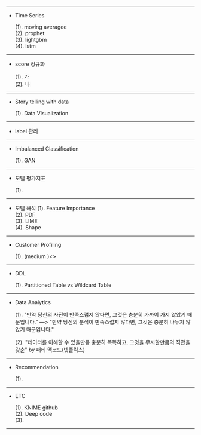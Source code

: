 ------------------------------------------------------
- Time Series

  (1). moving averagee <br>
  (2). prophet <br>
  (3). lightgbm <br>
  (4). lstm <br>

------------------------------------------------------
- score 정규화

  (1). 가 <br>
  (2). 나 <br>
  
------------------------------------------------------
- Story telling with data 
  
  (1). Data Visualization

  
------------------------------------------------------
- label 관리

------------------------------------------------------

- Imbalanced Classification

  (1). GAN
------------------------------------------------------
- 모델 평가지표

  (1).
------------------------------------------------------
- 모델 해석
  (1). Feature Importance <br>
  (2). PDF <br>
  (3). LIME <br>
  (4). Shape <br>
  
------------------------------------------------------  
- Customer Profiling 

  (1). (medium )<>

------------------------------------------------------
- DDL

  (1). Partitioned Table vs Wildcard Table 
  
------------------------------------------------------
- Data Analytics

  (1). "만약 당신의 사진이 만족스럽지 않다면, 그것은 충분히 가까이 가지 않았기 때문입니다." —> "만약 당신의 분석이 만족스럽지 않다면, 그것은 충분히 나누지 않았기 때문입니다." <br>
  
  (2). "데이터를 이해할 수 있을만큼 충분히 똑똑하고, 그것을 무시할만큼의 직관을 갖춘" by 패티 맥코드(넷플릭스)
  
------------------------------------------------------
- Recommendation

  (1). 
  
------------------------------------------------------  
- ETC

  (1). KNIME github <br>
  (2). Deep code <br>
  (3). 
  
------------------------------------------------------
